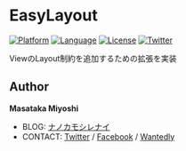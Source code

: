 # EasyLayout

[![Platform](http://img.shields.io/badge/platform-ios-blue.svg?style=flat
)](https://developer.apple.com/iphone/index.action)
[![Language](http://img.shields.io/badge/language-swift-brightgreen.svg?style=flat
)](https://developer.apple.com/swift)
[![License](http://img.shields.io/badge/license-MIT-lightgrey.svg?style=flat
)](http://mit-license.org)
[![Twitter](https://img.shields.io/badge/twitter-@mm_manome-blue.svg?style=flat)](https://twitter.com/mm_manome)

ViewのLayout制約を追加するための拡張を実装

## Author
**Masataka Miyoshi**

- BLOG: [ナノカモシレナイ](http://minout.net/)
- CONTACT: [Twitter](https://twitter.com/mm_manome) / [Facebook](https://www.facebook.com/mmmanome) / [Wantedly](https://www.wantedly.com/users/17788878)
